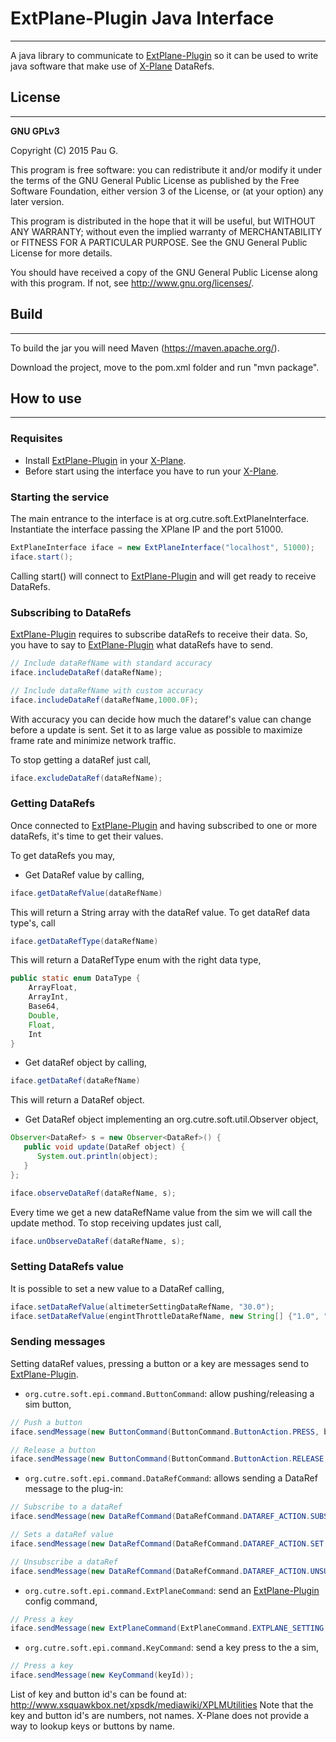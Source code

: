 # ExtPlane-Plugin Java Interface #
----

A java library to communicate to [ExtPlane-Plugin] so it can be used to write java software that make use of [X-Plane] DataRefs.

## License ##
----

**GNU GPLv3**

Copyright (C) 2015  Pau G.

This program is free software: you can redistribute it and/or modify
it under the terms of the GNU General Public License as published by
the Free Software Foundation, either version 3 of the License, or
(at your option) any later version.

This program is distributed in the hope that it will be useful,
but WITHOUT ANY WARRANTY; without even the implied warranty of
MERCHANTABILITY or FITNESS FOR A PARTICULAR PURPOSE.  See the
GNU General Public License for more details.

You should have received a copy of the GNU General Public License
along with this program.  If not, see <http://www.gnu.org/licenses/>.


## Build ##
----

To build the jar you will need Maven (https://maven.apache.org/).

Download the project, move to the pom.xml folder and run "mvn package".

## How to use ##
----

### Requisites ###

   - Install [ExtPlane-Plugin] in your [X-Plane].
   - Before start using the interface you have to run your [X-Plane].

### Starting the service ###

The main entrance to the interface is at org.cutre.soft.ExtPlaneInterface.
Instantiate the interface passing the XPlane IP and the port 51000.

```java
ExtPlaneInterface iface = new ExtPlaneInterface("localhost", 51000);
iface.start();
```
Calling start() will connect to [ExtPlane-Plugin] and will get ready to receive DataRefs.

### Subscribing to DataRefs ####

[ExtPlane-Plugin] requires to subscribe dataRefs to receive their data. So, you have to say to [ExtPlane-Plugin] what dataRefs have to send.

```java
// Include dataRefName with standard accuracy
iface.includeDataRef(dataRefName);

// Include dataRefName with custom accuracy
iface.includeDataRef(dataRefName,1000.0F);
```

With accuracy you can decide how much the dataref's value can change before a update is sent. Set it to as large value as possible to maximize frame rate and minimize network traffic.

To stop getting a dataRef just call,

```java
iface.excludeDataRef(dataRefName);
```

### Getting DataRefs ###

Once connected to [ExtPlane-Plugin] and having subscribed to one or more dataRefs, it's time to get their values.

To get dataRefs you may,

   - Get DataRef value by calling,         
        
   ```java
   iface.getDataRefValue(dataRefName)
   ```
  
   This will return a String array with the dataRef value. 
   To get dataRef data type's, call     
  
   ```java
   iface.getDataRefType(dataRefName)
   ```
  
   This will return a DataRefType enum with the right data type,
  
   ```java    
   public static enum DataType {
       ArrayFloat,
       ArrayInt,
       Base64,
       Double,
       Float,
       Int
   }
   ```
   - Get dataRef object by calling,
  
   ```java    
   iface.getDataRef(dataRefName)
   ```

   This will return a DataRef object.
        
   - Get DataRef object implementing an org.cutre.soft.util.Observer<DataRef> object,
   
   ```java    
   Observer<DataRef> s = new Observer<DataRef>() {
      public void update(DataRef object) {
         System.out.println(object);
      }
   };
   
   iface.observeDataRef(dataRefName, s);
   ```
   Every time we get a new dataRefName value from the sim we will call the update method. To stop receiving updates just call,
   
   ```java    
   iface.unObserveDataRef(dataRefName, s);
   ```

### Setting DataRefs value ###

It is possible to set a new value to a DataRef calling,

```java
iface.setDataRefValue(altimeterSettingDataRefName, "30.0");
iface.setDataRefValue(engintThrottleDataRefName, new String[] {"1.0", "1.0", "1.0", "1.0", "1.0", "1.0", "1.0", "1.0"});
```

### Sending messages ###

Setting dataRef values, pressing a button or a key are messages send to [ExtPlane-Plugin].

   - `org.cutre.soft.epi.command.ButtonCommand`: allow pushing/releasing a sim button,
   
   ```java
   // Push a button
   iface.sendMessage(new ButtonCommand(ButtonCommand.ButtonAction.PRESS, buttonId));
   
   // Release a button
   iface.sendMessage(new ButtonCommand(ButtonCommand.ButtonAction.RELEASE, buttonId));
   ```
   - `org.cutre.soft.epi.command.DataRefCommand`: allows sending a DataRef message to the plug-in:
   
   ```java
   // Subscribe to a dataRef
   iface.sendMessage(new DataRefCommand(DataRefCommand.DATAREF_ACTION.SUBSCRIBE,dataRefName));
   
   // Sets a dataRef value
   iface.sendMessage(new DataRefCommand(DataRefCommand.DATAREF_ACTION.SET, dataRefName, value)) 

   // Unsubscribe a dataRef
   iface.sendMessage(new DataRefCommand(DataRefCommand.DATAREF_ACTION.UNSUBSCRIBE,dataRefName));
   ```
   - `org.cutre.soft.epi.command.ExtPlaneCommand`: send an [ExtPlane-Plugin] config command,
   
   ```java
   // Press a key
   iface.sendMessage(new ExtPlaneCommand(ExtPlaneCommand.EXTPLANE_SETTING.UPDATE_INTERVAL, interval));
   ```
   
   - `org.cutre.soft.epi.command.KeyCommand`: send a key press to the a sim,
   
   ```java
   // Press a key
   iface.sendMessage(new KeyCommand(keyId));
   ```
List of key and button id's can be found at: http://www.xsquawkbox.net/xpsdk/mediawiki/XPLMUtilities Note that the key and button id's are numbers, not names. X-Plane does not provide a way to lookup keys or buttons by name.
    
[ExtPlane-Plugin]:https://github.com/vranki/ExtPlane/blob/master/README.md
[X-Plane]:http://www.x-plane.com/      
    
    